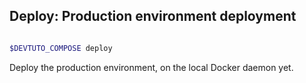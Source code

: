 ## Deploy: Production environment deployment

```{program-output} ../bin/compose/compose.py deploy --help

```

```bash
$DEVTUTO_COMPOSE deploy
```
Deploy the production environment, on the local Docker daemon yet.
